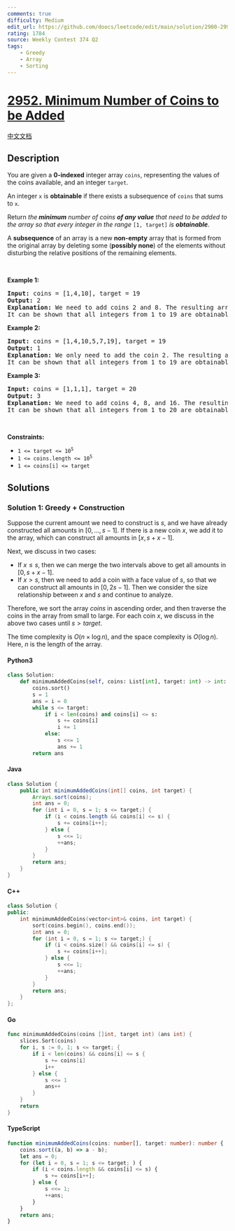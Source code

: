 ```yaml
---
comments: true
difficulty: Medium
edit_url: https://github.com/doocs/leetcode/edit/main/solution/2900-2999/2952.Minimum%20Number%20of%20Coins%20to%20be%20Added/README_EN.md
rating: 1784
source: Weekly Contest 374 Q2
tags:
    - Greedy
    - Array
    - Sorting
---
```


<!-- problem:start -->

# [2952. Minimum Number of Coins to be Added](https://leetcode.com/problems/minimum-number-of-coins-to-be-added)

[中文文档](/solution/2900-2999/2952.Minimum%20Number%20of%20Coins%20to%20be%20Added/README.md)

## Description

<!-- description:start -->

<p>You are given a <strong>0-indexed</strong> integer array <code>coins</code>, representing the values of the coins available, and an integer <code>target</code>.</p>

<p>An integer <code>x</code> is <strong>obtainable</strong> if there exists a subsequence of <code>coins</code> that sums to <code>x</code>.</p>

<p>Return <em>the<strong> minimum</strong> number of coins <strong>of any value</strong> that need to be added to the array so that every integer in the range</em> <code>[1, target]</code><em> is <strong>obtainable</strong></em>.</p>

<p>A <strong>subsequence</strong> of an array is a new <strong>non-empty</strong> array that is formed from the original array by deleting some (<strong>possibly none</strong>) of the elements without disturbing the relative positions of the remaining elements.</p>

<p>&nbsp;</p>
<p><strong class="example">Example 1:</strong></p>

<pre>
<strong>Input:</strong> coins = [1,4,10], target = 19
<strong>Output:</strong> 2
<strong>Explanation:</strong> We need to add coins 2 and 8. The resulting array will be [1,2,4,8,10].
It can be shown that all integers from 1 to 19 are obtainable from the resulting array, and that 2 is the minimum number of coins that need to be added to the array. 
</pre>

<p><strong class="example">Example 2:</strong></p>

<pre>
<strong>Input:</strong> coins = [1,4,10,5,7,19], target = 19
<strong>Output:</strong> 1
<strong>Explanation:</strong> We only need to add the coin 2. The resulting array will be [1,2,4,5,7,10,19].
It can be shown that all integers from 1 to 19 are obtainable from the resulting array, and that 1 is the minimum number of coins that need to be added to the array. 
</pre>

<p><strong class="example">Example 3:</strong></p>

<pre>
<strong>Input:</strong> coins = [1,1,1], target = 20
<strong>Output:</strong> 3
<strong>Explanation:</strong> We need to add coins 4, 8, and 16. The resulting array will be [1,1,1,4,8,16].
It can be shown that all integers from 1 to 20 are obtainable from the resulting array, and that 3 is the minimum number of coins that need to be added to the array.
</pre>

<p>&nbsp;</p>
<p><strong>Constraints:</strong></p>

<ul>
	<li><code>1 &lt;= target &lt;= 10<sup>5</sup></code></li>
	<li><code>1 &lt;= coins.length &lt;= 10<sup>5</sup></code></li>
	<li><code>1 &lt;= coins[i] &lt;= target</code></li>
</ul>

<!-- description:end -->

## Solutions

<!-- solution:start -->

### Solution 1: Greedy + Construction

Suppose the current amount we need to construct is $s$, and we have already constructed all amounts in $[0,...,s-1]$. If there is a new coin $x$, we add it to the array, which can construct all amounts in $[x, s+x-1]$.

Next, we discuss in two cases:

-   If $x \le s$, then we can merge the two intervals above to get all amounts in $[0, s+x-1]$.
-   If $x \gt s$, then we need to add a coin with a face value of $s$, so that we can construct all amounts in $[0, 2s-1]$. Then we consider the size relationship between $x$ and $s$ and continue to analyze.

Therefore, we sort the array $coins$ in ascending order, and then traverse the coins in the array from small to large. For each coin $x$, we discuss in the above two cases until $s > target$.

The time complexity is $O(n \times \log n)$, and the space complexity is $O(\log n)$. Here, $n$ is the length of the array.

<!-- tabs:start -->

#### Python3

```python
class Solution:
    def minimumAddedCoins(self, coins: List[int], target: int) -> int:
        coins.sort()
        s = 1
        ans = i = 0
        while s <= target:
            if i < len(coins) and coins[i] <= s:
                s += coins[i]
                i += 1
            else:
                s <<= 1
                ans += 1
        return ans
```

#### Java

```java
class Solution {
    public int minimumAddedCoins(int[] coins, int target) {
        Arrays.sort(coins);
        int ans = 0;
        for (int i = 0, s = 1; s <= target;) {
            if (i < coins.length && coins[i] <= s) {
                s += coins[i++];
            } else {
                s <<= 1;
                ++ans;
            }
        }
        return ans;
    }
}
```

#### C++

```cpp
class Solution {
public:
    int minimumAddedCoins(vector<int>& coins, int target) {
        sort(coins.begin(), coins.end());
        int ans = 0;
        for (int i = 0, s = 1; s <= target;) {
            if (i < coins.size() && coins[i] <= s) {
                s += coins[i++];
            } else {
                s <<= 1;
                ++ans;
            }
        }
        return ans;
    }
};
```

#### Go

```go
func minimumAddedCoins(coins []int, target int) (ans int) {
	slices.Sort(coins)
	for i, s := 0, 1; s <= target; {
		if i < len(coins) && coins[i] <= s {
			s += coins[i]
			i++
		} else {
			s <<= 1
			ans++
		}
	}
	return
}
```

#### TypeScript

```ts
function minimumAddedCoins(coins: number[], target: number): number {
    coins.sort((a, b) => a - b);
    let ans = 0;
    for (let i = 0, s = 1; s <= target; ) {
        if (i < coins.length && coins[i] <= s) {
            s += coins[i++];
        } else {
            s <<= 1;
            ++ans;
        }
    }
    return ans;
}
```

<!-- tabs:end -->

<!-- solution:end -->

<!-- problem:end -->
